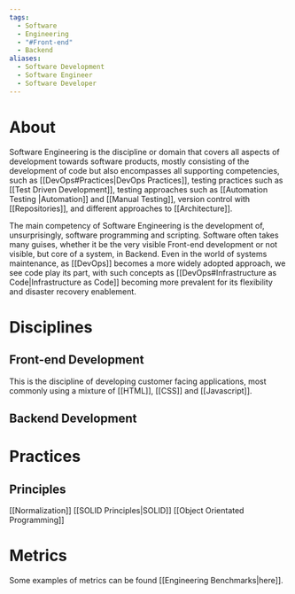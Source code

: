 ```yaml
---
tags:
  - Software
  - Engineering
  - "#Front-end"
  - Backend
aliases:
  - Software Development
  - Software Engineer
  - Software Developer
---
```

# About
Software Engineering is the discipline or domain that covers all aspects of development towards software products, mostly consisting of the development of code but also encompasses all supporting competencies, such as [[DevOps#Practices|DevOps Practices]], testing practices such as [[Test Driven Development]], testing approaches such as [[Automation Testing |Automation]] and [[Manual Testing]], version control with [[Repositories]], and different approaches to [[Architecture]].

The main competency of Software Engineering is the development of, unsurprisingly, software programming and scripting. Software often takes many guises, whether it be the very visible Front-end development or not visible, but core of a system, in Backend. Even in the world of systems maintenance, as [[DevOps]] becomes a more widely adopted approach, we see code play its part, with such concepts as [[DevOps#Infrastructure as Code|Infrastructure as Code]] becoming more prevalent for its flexibility and disaster recovery enablement.
# Disciplines
## Front-end Development
This is the discipline of developing customer facing applications, most commonly using a mixture of [[HTML]], [[CSS]] and [[Javascript]]. 
## Backend Development
# Practices
## Principles
[[Normalization]]
[[SOLID Principles|SOLID]]
[[Object Orientated Programming]]

# Metrics
Some examples of metrics can be found [[Engineering Benchmarks|here]].